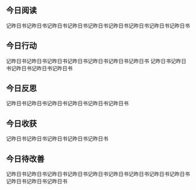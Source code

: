 ## 今日阅读
记昨日书记昨日书记昨日书记昨日书记昨日书记昨日书记昨日书记昨日书记昨日书

## 今日行动
记昨日书记昨日书记昨日书记昨日书记昨日书记昨日书记昨日书
记昨日书记昨日书记昨日书记昨日书记昨日书

## 今日反思
记昨日书记昨日书记昨日书记昨日书记昨日书记昨日书


## 今日收获
记昨日书记昨日书记昨日书记昨日书记昨日书

## 今日待改善
记昨日书记昨日书记昨日书记昨日书记昨日书记昨日书记昨日书记昨日书记昨日书记昨日书记昨日书记昨日书


